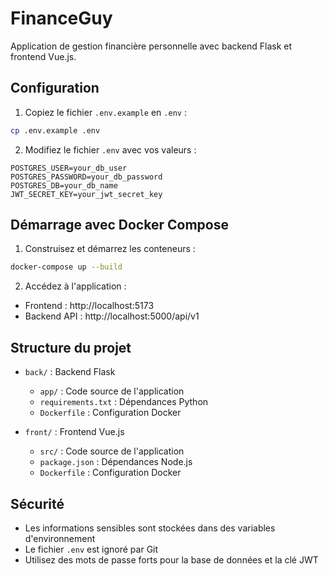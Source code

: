 # FinanceGuy

Application de gestion financière personnelle avec backend Flask et frontend Vue.js.

## Configuration

1. Copiez le fichier `.env.example` en `.env` :
```bash
cp .env.example .env
```

2. Modifiez le fichier `.env` avec vos valeurs :
```env
POSTGRES_USER=your_db_user
POSTGRES_PASSWORD=your_db_password
POSTGRES_DB=your_db_name
JWT_SECRET_KEY=your_jwt_secret_key
```

## Démarrage avec Docker Compose

1. Construisez et démarrez les conteneurs :
```bash
docker-compose up --build
```

2. Accédez à l'application :
- Frontend : http://localhost:5173
- Backend API : http://localhost:5000/api/v1

## Structure du projet

- `back/` : Backend Flask
  - `app/` : Code source de l'application
  - `requirements.txt` : Dépendances Python
  - `Dockerfile` : Configuration Docker

- `front/` : Frontend Vue.js
  - `src/` : Code source de l'application
  - `package.json` : Dépendances Node.js
  - `Dockerfile` : Configuration Docker

## Sécurité

- Les informations sensibles sont stockées dans des variables d'environnement
- Le fichier `.env` est ignoré par Git
- Utilisez des mots de passe forts pour la base de données et la clé JWT 